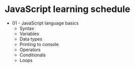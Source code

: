 # JavaScript learning schedule

- 01 - JavaScript language basics
  - Syntax
  - Variables
  - Data types
  - Printing to console
  - Operators
  - Conditionals
  - Loops
